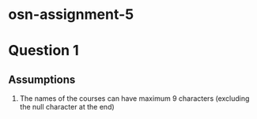 # osn-assignment-5

# Question 1

## Assumptions

1. The names of the courses can have maximum 9 characters (excluding the null character at the end)
